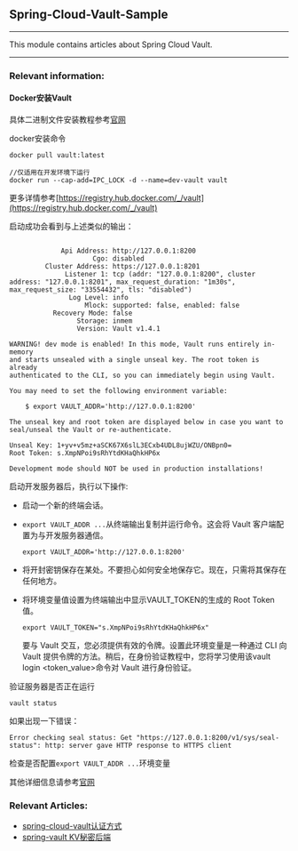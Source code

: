 ## Spring-Cloud-Vault-Sample

---

This module contains articles about Spring Cloud Vault.

---
### Relevant information:

#### Docker安装Vault

具体二进制文件安装教程参考[官网](https://learn.hashicorp.com/tutorials/vault/getting-started-install?in=vault/getting-started)

docker安装命令
```
docker pull vault:latest

//仅适用在开发环境下运行
docker run --cap-add=IPC_LOCK -d --name=dev-vault vault
```
更多详情参考[https://registry.hub.docker.com/_/vault](https://registry.hub.docker.com/_/vault)

启动成功会看到与上述类似的输出：
```

             Api Address: http://127.0.0.1:8200
                     Cgo: disabled
         Cluster Address: https://127.0.0.1:8201
              Listener 1: tcp (addr: "127.0.0.1:8200", cluster address: "127.0.0.1:8201", max_request_duration: "1m30s", max_request_size: "33554432", tls: "disabled")
               Log Level: info
                   Mlock: supported: false, enabled: false
           Recovery Mode: false
                 Storage: inmem
                 Version: Vault v1.4.1

WARNING! dev mode is enabled! In this mode, Vault runs entirely in-memory
and starts unsealed with a single unseal key. The root token is already
authenticated to the CLI, so you can immediately begin using Vault.

You may need to set the following environment variable:

    $ export VAULT_ADDR='http://127.0.0.1:8200'

The unseal key and root token are displayed below in case you want to
seal/unseal the Vault or re-authenticate.

Unseal Key: 1+yv+v5mz+aSCK67X6slL3ECxb4UDL8ujWZU/ONBpn0=
Root Token: s.XmpNPoi9sRhYtdKHaQhkHP6x

Development mode should NOT be used in production installations!
```


启动开发服务器后，执行以下操作:
- 启动一个新的终端会话。

- `export VAULT_ADDR ...`从终端输出复制并运行命令。这会将 Vault 客户端配置为与开发服务器通信。
    ```
    export VAULT_ADDR='http://127.0.0.1:8200'
    ```

- 将开封密钥保存在某处。不要担心如何安全地保存它。现在，只需将其保存在任何地方。
- 将环境变量值设置为终端输出中显示VAULT_TOKEN的生成的 Root Token值。
    ```
    export VAULT_TOKEN="s.XmpNPoi9sRhYtdKHaQhkHP6x"
    ```
  要与 Vault 交互，您必须提供有效的令牌。设置此环境变量是一种通过 CLI 向 Vault 提供令牌的方法。稍后，在身份验证教程中，您将学习使用该vault login <token_value>命令对 Vault 进行身份验证。


验证服务器是否正在运行

```
vault status
```
如果出现一下错误：
```
Error checking seal status: Get "https://127.0.0.1:8200/v1/sys/seal-status": http: server gave HTTP response to HTTPS client
```
检查是否配置`export VAULT_ADDR ...`环境变量


其他详细信息请参考[官网](https://learn.hashicorp.com/tutorials/vault/getting-started-dev-server?in=vault/getting-started)

### Relevant Articles:
- [spring-cloud-vault认证方式]()
- [spring-vault KV秘密后端]()